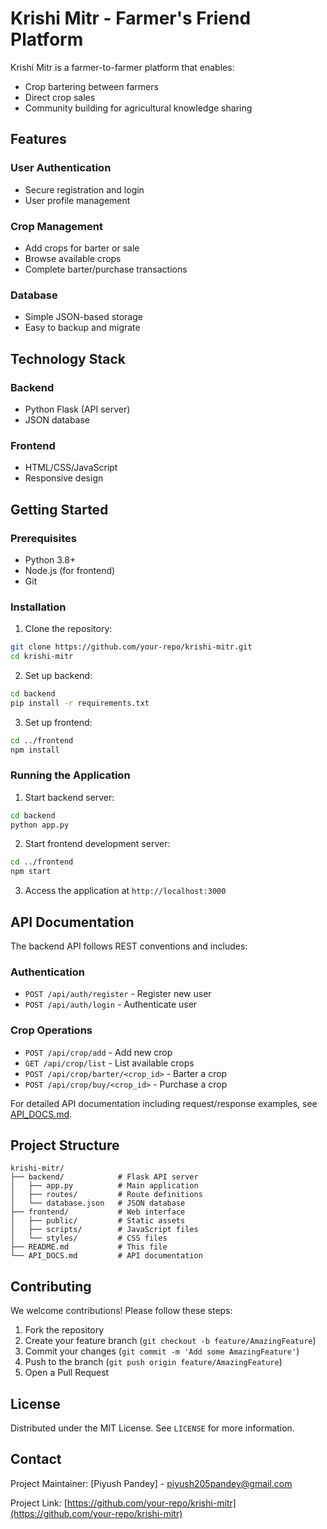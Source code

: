 # Krishi Mitr - Farmer's Friend Platform


Krishi Mitr is a farmer-to-farmer platform that enables:
- Crop bartering between farmers
- Direct crop sales
- Community building for agricultural knowledge sharing

## Features

### User Authentication
- Secure registration and login
- User profile management

### Crop Management
- Add crops for barter or sale
- Browse available crops
- Complete barter/purchase transactions

### Database
- Simple JSON-based storage
- Easy to backup and migrate

## Technology Stack

### Backend
- Python Flask (API server)
- JSON database

### Frontend
- HTML/CSS/JavaScript
- Responsive design

## Getting Started

### Prerequisites
- Python 3.8+
- Node.js (for frontend)
- Git

### Installation
1. Clone the repository:
```bash
git clone https://github.com/your-repo/krishi-mitr.git
cd krishi-mitr
```

2. Set up backend:
```bash
cd backend
pip install -r requirements.txt
```

3. Set up frontend:
```bash
cd ../frontend
npm install
```

### Running the Application
1. Start backend server:
```bash
cd backend
python app.py
```

2. Start frontend development server:
```bash
cd ../frontend
npm start
```

3. Access the application at `http://localhost:3000`

## API Documentation

The backend API follows REST conventions and includes:

### Authentication
- `POST /api/auth/register` - Register new user
- `POST /api/auth/login` - Authenticate user

### Crop Operations
- `POST /api/crop/add` - Add new crop
- `GET /api/crop/list` - List available crops
- `POST /api/crop/barter/<crop_id>` - Barter a crop
- `POST /api/crop/buy/<crop_id>` - Purchase a crop

For detailed API documentation including request/response examples, see [API_DOCS.md](API_DOCS.md).

## Project Structure

```
krishi-mitr/
├── backend/            # Flask API server
│   ├── app.py          # Main application
│   ├── routes/         # Route definitions
│   └── database.json   # JSON database
├── frontend/           # Web interface
│   ├── public/         # Static assets
│   ├── scripts/        # JavaScript files
│   └── styles/         # CSS files
├── README.md           # This file
└── API_DOCS.md         # API documentation
```

## Contributing

We welcome contributions! Please follow these steps:

1. Fork the repository
2. Create your feature branch (`git checkout -b feature/AmazingFeature`)
3. Commit your changes (`git commit -m 'Add some AmazingFeature'`)
4. Push to the branch (`git push origin feature/AmazingFeature`)
5. Open a Pull Request

## License

Distributed under the MIT License. See `LICENSE` for more information.

## Contact

Project Maintainer: [Piyush Pandey] - piyush205pandey@gmail.com

Project Link: [https://github.com/your-repo/krishi-mitr](https://github.com/your-repo/krishi-mitr)
